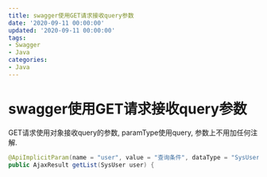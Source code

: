 ```yaml
---
title: swagger使用GET请求接收query参数
date: '2020-09-11 00:00:00'
updated: '2020-09-11 00:00:00'
tags:
- Swagger
- Java
categories:
- Java
---
```

# swagger使用GET请求接收query参数

GET请求使用对象接收query的参数, paramType使用query, 参数上不用加任何注解.
```java
@ApiImplicitParam(name = "user", value = "查询条件", dataType = "SysUser", paramType = "query")
public AjaxResult getList(SysUser user) {
```
